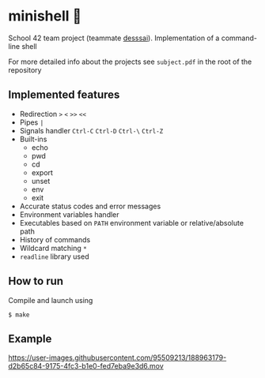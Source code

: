# minishell :shell:

School 42 team project (teammate [desssai](https://github.com/desssai)). Implementation of a command-line shell

For more detailed info about the projects see `subject.pdf` in the root of the repository 

## Implemented features
- Redirection `>` `<` `>>` `<<`
- Pipes `|`
- Signals handler `Ctrl-C` `Ctrl-D` `Ctrl-\` `Ctrl-Z`
- Built-ins 
  - echo
  - pwd
  - cd
  - export
  - unset
  - env
  - exit
- Accurate status codes and error messages
- Environment variables handler
- Executables based on `PATH` environment variable or relative/absolute path
- History of commands
- Wildcard matching `*`
- `readline` library used

## How to run
Compile and launch using
```
$ make
```

## Example


https://user-images.githubusercontent.com/95509213/188963179-d2b65c84-9175-4fc3-b1e0-fed7eba9e3d6.mov

